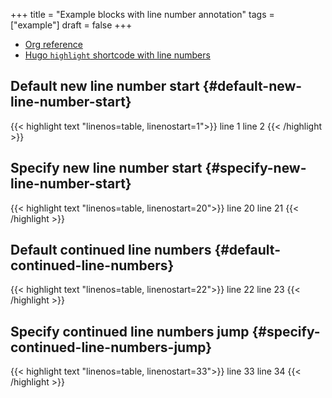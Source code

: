 +++
title = "Example blocks with line number annotation"
tags = ["example"]
draft = false
+++

-   [Org reference](https://orgmode.org/manual/Literal-examples.html)
-   [Hugo `highlight` shortcode with line numbers](https://gohugo.io/content-management/syntax-highlighting/)


## Default new line number start {#default-new-line-number-start}

{{< highlight text "linenos=table, linenostart=1">}}
line 1
 line 2
{{< /highlight >}}


## Specify new line number start {#specify-new-line-number-start}

{{< highlight text "linenos=table, linenostart=20">}}
line 20
line 21
{{< /highlight >}}


## Default continued line numbers {#default-continued-line-numbers}

{{< highlight text "linenos=table, linenostart=22">}}
 line 22
line 23
{{< /highlight >}}


## Specify continued line numbers jump {#specify-continued-line-numbers-jump}

{{< highlight text "linenos=table, linenostart=33">}}
line 33
line 34
{{< /highlight >}}

